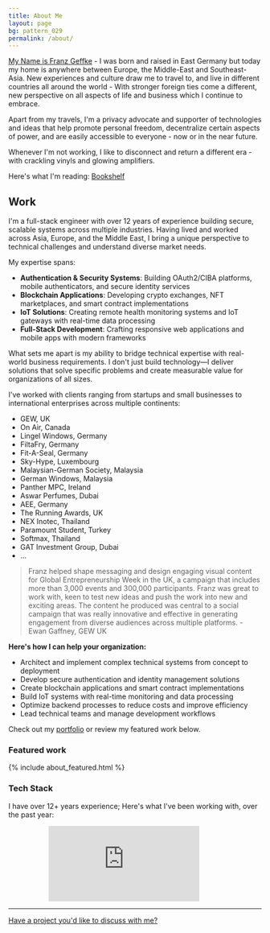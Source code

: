 ```yaml
---
title: About Me
layout: page
bg: pattern_029
permalink: /about/
---
```


<u>My Name is Franz Geffke</u> - I was born and raised in East Germany but today my home is anywhere between Europe, the Middle-East and Southeast-Asia. New experiences and culture draw me to travel to, and live in different countries all around the world - With stronger foreign ties come a different, new perspective on all aspects of life and business which I continue to embrace.

<div id="map" data-slideout-ignore></div>

Apart from my travels, I'm a privacy advocate and supporter of technologies and ideas that help promote personal freedom, decentralize certain aspects of power, and are easily accessible to everyone - now or in the near future.

Whenever I'm not working, I like to disconnect and return a different era - with crackling vinyls and glowing amplifiers.

Here's what I'm reading: [Bookshelf](/bookshelf/)

## Work

I'm a full-stack engineer with over 12 years of experience building secure, scalable systems across multiple industries. Having lived and worked across Asia, Europe, and the Middle East, I bring a unique perspective to technical challenges and understand diverse market needs.

My expertise spans:

- **Authentication & Security Systems**: Building OAuth2/CIBA platforms, mobile authenticators, and secure identity services
- **Blockchain Applications**: Developing crypto exchanges, NFT marketplaces, and smart contract implementations
- **IoT Solutions**: Creating remote health monitoring systems and IoT gateways with real-time data processing
- **Full-Stack Development**: Crafting responsive web applications and mobile apps with modern frameworks

What sets me apart is my ability to bridge technical expertise with real-world business requirements. I don't just build technology—I deliver solutions that solve specific problems and create measurable value for organizations of all sizes.

I've worked with clients ranging from startups and small businesses to international enterprises across multiple continents:

- GEW, UK
- On Air, Canada
- Lingel Windows, Germany
- FiltaFry, Germany
- Fit-A-Seal, Germany
- Sky-Hype, Luxembourg
- Malaysian-German Society, Malaysia
- German Windows, Malaysia
- Panther MPC, Ireland
- Aswar Perfumes, Dubai
- AEE, Germany
- The Running Awards, UK
- NEX Inotec, Thailand
- Paramount Student, Turkey
- Softmax, Thailand
- GAT Investment Group, Dubai
- ...

> Franz helped shape messaging and design engaging visual content for Global Entrepreneurship Week in the UK, a campaign that includes more than 3,000 events and 300,000 participants. Franz was great to work with, keen to test new ideas and push the work into new and exciting areas. The content he produced was central to a social campaign that was really innovative and effective in generating engagement from diverse audiences across multiple platforms. - Ewan Gaffney, GEW UK

__Here's how I can help your organization:__

- Architect and implement complex technical systems from concept to deployment
- Develop secure authentication and identity management solutions
- Create blockchain applications and smart contract implementations
- Build IoT systems with real-time monitoring and data processing
- Optimize backend processes to reduce costs and improve efficiency
- Lead technical teams and manage development workflows

Check out my [portfolio](/portfolio/) or review my featured work below.

### Featured work

{% include about_featured.html %}

### Tech Stack

I have over 12+ years experience; Here's what I've been working with, over the past year:

<div style="margin-left:2.5rem" markdown="0">
<figure><embed style="max-height:400px" src="https://wakatime.com/share/@franz/864f220d-d347-456d-a511-5e9380433514.svg"></figure>
</div>

<hr>

[Have a project you'd like to discuss with me?](/contact/)
